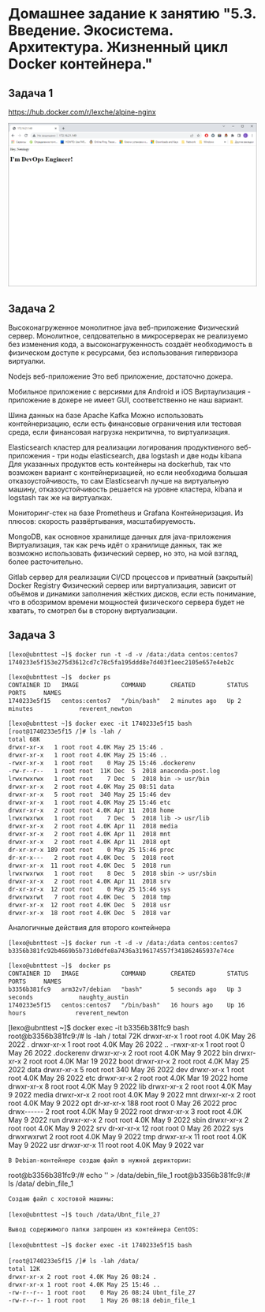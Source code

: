 # Домашнее задание к занятию "5.3. Введение. Экосистема. Архитектура. Жизненный цикл Docker контейнера."


## Задача 1
https://hub.docker.com/r/lexche/alpine-nginx

![img.png](screenshots/5.3.1.png)

## Задача 2
Высоконагруженное монолитное java веб-приложение
Физический сервер. Монолитное, селдовательно в микросерверах не реализуемо без изменения кода, а высоконагруженность создаёт необходимость в физическом доступе к ресурсами, без использования гипервизора виртуалки.

Nodejs веб-приложение
Это веб приложение, достаточно докера.

Мобильное приложение c версиями для Android и iOS
Виртаулизация - приложение в докере не имеет GUI, соответственно не наш вариант.

Шина данных на базе Apache Kafka
Можно использовать контейнеризацию, если есть финансовые ограничения или тестовая среда, если финансовая нагрузка некритична, то виртуализация.

Elasticsearch кластер для реализации логирования продуктивного веб-приложения - три ноды elasticsearch, два logstash и две ноды kibana
Для указанных продуктов есть контейнеры на dockerhub, так что возможен вариант с контейнеризацией, но если необходима большая отказоустойчивость, то сам Elasticsearvh лучше на виртуальную машину, отказоустойчивость решается на уровне кластера, kibana и logstash так же на виртуалках.

Мониторинг-стек на базе Prometheus и Grafana
Контейнеризация. Из плюсов: скорость развёртывания, масштабируемость.

MongoDB, как основное хранилище данных для java-приложения
Виртуализация, так как речь идёт о хранилище данных, так же возможно использовать физический сервер, но это, на мой взгляд, более расточительно.

Gitlab сервер для реализации CI/CD процессов и приватный (закрытый) Docker Registry
Физический сервер или виртуализация, зависит от объёмов и динамики заполнения жёстких дисков, если есть понимание, что в обозримом времени мощностей физического сервера будет не хватать, то смотрел бы в сторону виртуализации.

## Задача 3
```
[lexo@ubnttest ~]$ docker run -t -d -v /data:/data centos:centos7
1740233e5f153e275d3612cd7c78c5fa195ddd8e7d403f1eec2105e657e4eb2c

```
```
[lexo@ubnttest ~]$  docker ps
CONTAINER ID   IMAGE            COMMAND       CREATED         STATUS         PORTS     NAMES
1740233e5f15   centos:centos7   "/bin/bash"   2 minutes ago   Up 2 minutes             reverent_newton

```
```
[lexo@ubnttest ~]$ docker exec -it 1740233e5f15 bash
[root@1740233e5f15 /]# ls -lah /
total 68K
drwxr-xr-x   1 root root 4.0K May 25 15:46 .
drwxr-xr-x   1 root root 4.0K May 25 15:46 ..
-rwxr-xr-x   1 root root    0 May 25 15:46 .dockerenv
-rw-r--r--   1 root root  11K Dec  5  2018 anaconda-post.log
lrwxrwxrwx   1 root root    7 Dec  5  2018 bin -> usr/bin
drwxr-xr-x   2 root root 4.0K May 25 08:51 data
drwxr-xr-x   5 root root  340 May 25 15:46 dev
drwxr-xr-x   1 root root 4.0K May 25 15:46 etc
drwxr-xr-x   2 root root 4.0K Apr 11  2018 home
lrwxrwxrwx   1 root root    7 Dec  5  2018 lib -> usr/lib
drwxr-xr-x   2 root root 4.0K Apr 11  2018 media
drwxr-xr-x   2 root root 4.0K Apr 11  2018 mnt
drwxr-xr-x   2 root root 4.0K Apr 11  2018 opt
dr-xr-xr-x 189 root root    0 May 25 15:46 proc
dr-xr-x---   2 root root 4.0K Dec  5  2018 root
drwxr-xr-x  11 root root 4.0K Dec  5  2018 run
lrwxrwxrwx   1 root root    8 Dec  5  2018 sbin -> usr/sbin
drwxr-xr-x   2 root root 4.0K Apr 11  2018 srv
dr-xr-xr-x  12 root root    0 May 25 15:46 sys
drwxrwxrwt   7 root root 4.0K Dec  5  2018 tmp
drwxr-xr-x  12 root root 4.0K Dec  5  2018 usr
drwxr-xr-x  18 root root 4.0K Dec  5  2018 var

```

Аналогичные действия для второго контейнера
```
[lexo@ubnttest ~]$ docker run -t -d -v /data:/data centos:centos7
b3356b381fc92b4669b5b731d0dfe8a7436a3196174557f341862465937e74ce

```
```
[lexo@ubnttest ~]$  docker ps
CONTAINER ID   IMAGE            COMMAND       CREATED         STATUS         PORTS     NAMES
b3356b381fc9   arm32v7/debian   "bash"        5 seconds ago   Up 3 seconds             naughty_austin
1740233e5f15   centos:centos7   "/bin/bash"   16 hours ago    Up 16 hours              reverent_newton

```

[lexo@ubnttest ~]$ docker exec -it b3356b381fc9 bash
root@b3356b381fc9:/# ls -lah /
total 72K
drwxr-xr-x   1 root root 4.0K May 26  2022 .
drwxr-xr-x   1 root root 4.0K May 26  2022 ..
-rwxr-xr-x   1 root root    0 May 26  2022 .dockerenv
drwxr-xr-x   2 root root 4.0K May  9  2022 bin
drwxr-xr-x   2 root root 4.0K Mar 19  2022 boot
drwxr-xr-x   2 root root 4.0K May 25  2022 data
drwxr-xr-x   5 root root  340 May 26  2022 dev
drwxr-xr-x   1 root root 4.0K May 26  2022 etc
drwxr-xr-x   2 root root 4.0K Mar 19  2022 home
drwxr-xr-x   8 root root 4.0K May  9  2022 lib
drwxr-xr-x   2 root root 4.0K May  9  2022 media
drwxr-xr-x   2 root root 4.0K May  9  2022 mnt
drwxr-xr-x   2 root root 4.0K May  9  2022 opt
dr-xr-xr-x 188 root root    0 May 26  2022 proc
drwx------   2 root root 4.0K May  9  2022 root
drwxr-xr-x   3 root root 4.0K May  9  2022 run
drwxr-xr-x   2 root root 4.0K May  9  2022 sbin
drwxr-xr-x   2 root root 4.0K May  9  2022 srv
dr-xr-xr-x  12 root root    0 May 26  2022 sys
drwxrwxrwt   2 root root 4.0K May  9  2022 tmp
drwxr-xr-x  11 root root 4.0K May  9  2022 usr
drwxr-xr-x  11 root root 4.0K May  9  2022 var

```
В Debian-контейнере создаю файл в нужной дериктории:

```
root@b3356b381fc9:/# echo '' > /data/debin_file_1
root@b3356b381fc9:/# ls /data/
debin_file_1

```
Создаю файл с хостовой машины:

[lexo@ubnttest ~]$ touch /data/Ubnt_file_27

```

```
Вывод содержимого папки запрошен из контейнера CentOS:

[lexo@ubnttest ~]$ docker exec -it 1740233e5f15 bash

[root@1740233e5f15 /]# ls -lah /data/
total 12K
drwxr-xr-x 2 root root 4.0K May 26 08:24 .
drwxr-xr-x 1 root root 4.0K May 25 15:46 ..
-rw-r--r-- 1 root root    0 May 26 08:24 Ubnt_file_27
-rw-r--r-- 1 root root    1 May 26 08:18 debin_file_1

```